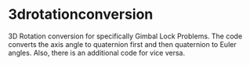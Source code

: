 # 3drotationconversion
3D Rotation conversion for specifically Gimbal Lock Problems. The code converts the axis angle to quaternion first and then quaternion to Euler angles. Also, there is an additional code for vice versa.
